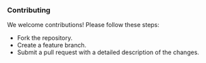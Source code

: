 ### Contributing

We welcome contributions! Please follow these steps:
- Fork the repository.
- Create a feature branch.
- Submit a pull request with a detailed description of the changes.
